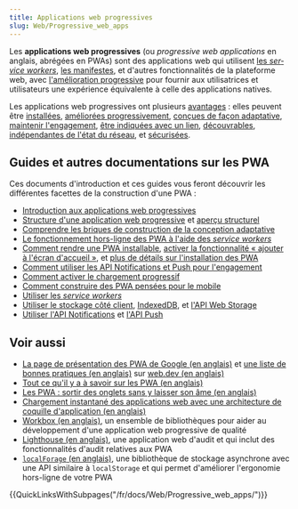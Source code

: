 ```yaml
---
title: Applications web progressives
slug: Web/Progressive_web_apps
---
```


Les **applications web progressives** (ou <i lang="en">progressive web applications</i> en anglais, abrégées en PWAs) sont des applications web qui utilisent [les <i lang="en">service workers</i>](/fr/docs/Web/API/Service_Worker_API), [les manifestes](/fr/docs/Web/Progressive_web_apps/Manifest), et d'autres fonctionnalités de la plateforme web, avec [l'amélioration progressive](/fr/docs/Glossary/Progressive_Enhancement) pour fournir aux utilisatrices et utilisateurs une expérience équivalente à celle des applications natives.

Les applications web progressives ont plusieurs [avantages](/fr/docs/Web/Progressive_web_apps/Tutorials/js13kGames#avantages_des_applications_web)&nbsp;: elles peuvent être [installées](/fr/docs/Web/Progressive_web_apps/Tutorials/js13kGames#installabilité), [améliorées progressivement](/fr/docs/Web/Progressive_web_apps/Tutorials/js13kGames#prise_en_charge_de_lamelioration_progressive), [conçues de façon adaptative](/fr/docs/Web/Progressive_web_apps/Tutorials/js13kGames#adaptativité), [maintenir l'engagement](/fr/docs/Web/Progressive_web_apps/Tutorials/js13kGames#re-engagement), [être indiquées avec un lien](/fr/docs/Web/Progressive_web_apps/Tutorials/js13kGames#decouvrabilite_avec_un_lien), [découvrables](/fr/docs/Web/Progressive_web_apps/Tutorials/js13kGames#découvrabilité), [indépendantes de l'état du réseau](/fr/docs/Web/Progressive_web_apps/Tutorials/js13kGames#indépendance_du_réseau), et [sécurisées](/fr/docs/Web/Progressive_web_apps/Tutorials/js13kGames#sécurité).

## Guides et autres documentations sur les PWA

Ces documents d'introduction et ces guides vous feront découvrir les différentes facettes de la construction d'une PWA&nbsp;:

- [Introduction aux applications web progressives](/fr/docs/Web/Progressive_web_apps/Tutorials/js13kGames)
- [Structure d'une application web progressive](/fr/docs/Web/Progressive_web_apps/Tutorials/js13kGames/App_structure) et [aperçu structurel](/fr/docs/Web/Progressive_web_apps)
- [Comprendre les briques de construction de la conception adaptative](/fr/docs/Learn_web_development/Core/CSS_layout/Responsive_Design)
- [Le fonctionnement hors-ligne des PWA à l'aide des <i lang="en">service workers</i>](/fr/docs/Web/Progressive_web_apps/Tutorials/js13kGames/Offline_Service_workers)
- [Comment rendre une PWA installable](/fr/docs/Web/Progressive_web_apps/Tutorials/js13kGames/Installable_PWAs), [activer la fonctionnalité «&nbsp;ajouter à l'écran d'accueil&nbsp;»](/fr/docs/Web/Progressive_web_apps/Guides/Making_PWAs_installable), et [plus de détails sur l'installation des PWA](/fr/docs/Web/Progressive_web_apps/Guides/Installing)
- [Comment utiliser les API Notifications et Push pour l'engagement](/fr/docs/Web/Progressive_web_apps/Tutorials/js13kGames/Re-engageable_Notifications_Push)
- [Comment activer le chargement progressif](/fr/docs/Web/Progressive_web_apps/Tutorials/js13kGames/Loading)
- [Comment construire des PWA pensées pour le mobile](/fr/docs/Learn_web_development/Core/CSS_layout/Responsive_Design)
- [Utiliser les <i lang="en">service workers</i>](/fr/docs/Web/API/Service_Worker_API/Using_Service_Workers)
- [Utiliser le stockage côté client](/fr/docs/Learn_web_development/Extensions/Client-side_APIs/Client-side_storage), [IndexedDB](/fr/docs/Web/API/IndexedDB_API/Using_IndexedDB), et [l'API Web Storage](/fr/docs/Web/API/Web_Storage_API/Using_the_Web_Storage_API)
- [Utiliser l'API Notifications](/fr/docs/Web/API/Notifications_API/Using_the_Notifications_API) et [l'API Push](/fr/docs/Web/API/Push_API)

## Voir aussi

- [La page de présentation des PWA de Google (en anglais)](https://web.dev/progressive-web-apps/) et [une liste de bonnes pratiques (en anglais)](https://web.dev/pwa-checklist/) sur [web.dev (en anglais)](https://web.dev/)
- [Tout ce qu'il y a à savoir sur les PWA (en anglais)](https://www.csschopper.com/blog/progressive-web-apps-everything-you-need-to-know/)
- [Les PWA&nbsp;: sortir des onglets sans y laisser son âme (en anglais)](https://medium.com/@slightlylate/progressive-apps-escaping-tabs-without-losing-our-soul-3b93a8561955#.6czgj0myh)
- [Chargement instantané des applications web avec une architecture de coquille d'application (en anglais)](https://developer.chrome.com/blog/app-shell/)
- [Workbox (en anglais)](https://developer.chrome.com/docs/workbox/), un ensemble de bibliothèques pour aider au développement d'une application web progressive de qualité
- [Lighthouse (en anglais)](https://developer.chrome.com/docs/lighthouse/overview/), une application web d'audit et qui inclut des fonctionnalités d'audit relatives aux PWA
- [`localForage` (en anglais)](https://localforage.github.io/localForage/), une bibliothèque de stockage asynchrone avec une API similaire à `localStorage` et qui permet d'améliorer l'ergonomie hors-ligne de votre PWA

{{QuickLinksWithSubpages("/fr/docs/Web/Progressive_web_apps/")}}
